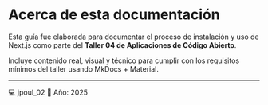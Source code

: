 # Acerca de esta documentación

Esta guía fue elaborada para documentar el proceso de instalación y uso de Next.js como parte del **Taller 04 de Aplicaciones de Código Abierto**.

Incluye contenido real, visual y técnico para cumplir con los requisitos mínimos del taller usando MkDocs + Material.

---

💻 jpoul_02
📅 Año: 2025
